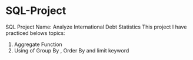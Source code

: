 # SQL-Project
SQL Project Name: Analyze International Debt Statistics
This project I have practiced belows topics:
1. Aggregate Function
2. Using of Group By , Order By and limit  keyword
